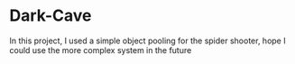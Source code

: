 # Dark-Cave
In this project, I used a simple object pooling for the spider shooter, hope I could use the more complex system in the future
 
